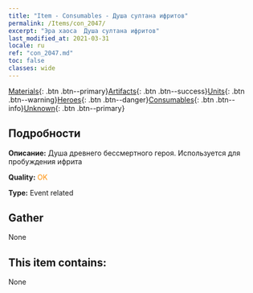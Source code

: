 ```yaml
---
title: "Item - Consumables - Душа султана ифритов"
permalink: /Items/con_2047/
excerpt: "Эра хаоса  Душа султана ифритов"
last_modified_at: 2021-03-31
locale: ru
ref: "con_2047.md"
toc: false
classes: wide
---
```

 [Materials](/ru/Items/){: .btn .btn--primary}[Artifacts](/ru/Items/Artifacts/){: .btn .btn--success}[Units](/ru/Items/Units/){: .btn .btn--warning}[Heroes](/ru/Items/Heroes/){: .btn .btn--danger}[Consumables](/ru/Items/Consumables/){: .btn .btn--info}[Unknown](/ru/Items/Unknown/){: .btn .btn--primary}

## Подробности
 **Описание:** Душа древнего бессмертного героя. Используется для пробуждения ифрита

 **Quality:** <span style="color: #FF8C00">OK</span>

 **Type:** Event related

## Gather

  None

## This item contains:

  None

